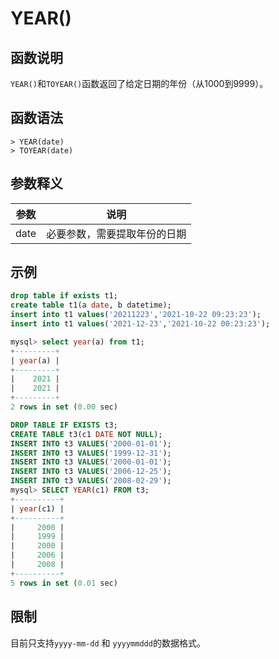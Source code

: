 # **YEAR()**

## **函数说明**

`YEAR()`和`TOYEAR()`函数返回了给定日期的年份（从1000到9999）。

## **函数语法**

```
> YEAR(date)
> TOYEAR(date)
```

## **参数释义**

|  参数  | 说明  |
|  ----  | ----  |
| date  | 必要参数，需要提取年份的日期 |

## **示例**

```sql
drop table if exists t1;
create table t1(a date, b datetime);
insert into t1 values('20211223','2021-10-22 09:23:23');
insert into t1 values('2021-12-23','2021-10-22 00:23:23');

mysql> select year(a) from t1;
+---------+
| year(a) |
+---------+
|    2021 |
|    2021 |
+---------+
2 rows in set (0.00 sec)
```

```sql
DROP TABLE IF EXISTS t3;
CREATE TABLE t3(c1 DATE NOT NULL);
INSERT INTO t3 VALUES('2000-01-01');
INSERT INTO t3 VALUES('1999-12-31');
INSERT INTO t3 VALUES('2000-01-01');
INSERT INTO t3 VALUES('2006-12-25');
INSERT INTO t3 VALUES('2008-02-29');
mysql> SELECT YEAR(c1) FROM t3;
+----------+
| year(c1) |
+----------+
|     2000 |
|     1999 |
|     2000 |
|     2006 |
|     2008 |
+----------+
5 rows in set (0.01 sec)
```

## **限制**

目前只支持`yyyy-mm-dd` 和 `yyyymmddd`的数据格式。
